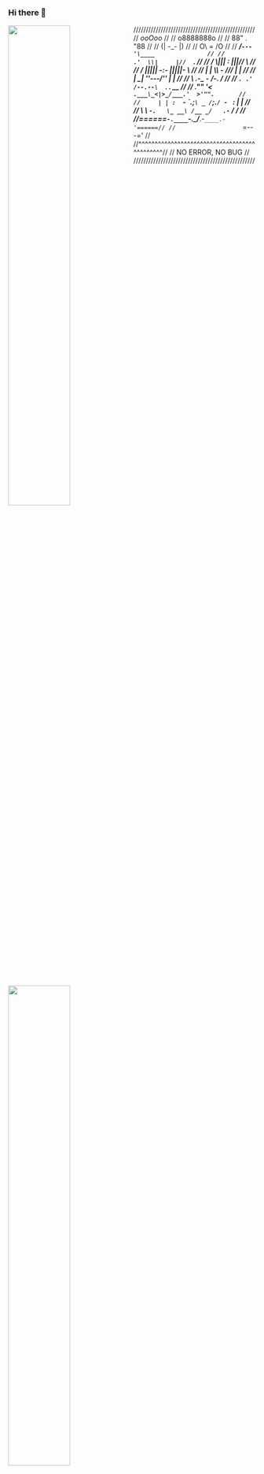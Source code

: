 ### Hi there 👋

<!--
**PopMain/PopMain** is a ✨ _special_ ✨ repository because its `README.md` (this file) appears on your GitHub profile.

Here are some ideas to get you started:

- 🔭 I’m currently working on ...
- 🌱 I’m currently learning ...
- 👯 I’m looking to collaborate on ...
- 🤔 I’m looking for help with ...
- 💬 Ask me about ...
- 📫 How to reach me: ...
- 😄 Pronouns: ...
- ⚡ Fun fact: ...
-->
<img width="50%" align="left" src="https://github-readme-stats.vercel.app/api?username=PopMain&show_icons=true&hide_border=true" />
<img width="50%" align="left" src="https://github-readme-stats.vercel.app//api/top-langs/?username=PopMain&show_icons=true&hide_border=true" />

/////////////////////////////////////////////////
//                   _ooOoo_                   //
//                  o8888888o                  //
//                  88" . "88                  //
//                  (| -_- |)                  //
//                  O\  =  /O                  //
//               ____/`---'\____               //
//             .'  \\|     |//  `.             //
//            /  \\|||  :  |||//  \            //
//           /  _||||| -:- |||||-  \           //
//           |   | \\\  -  /// |   |           //
//           | \_|  ''\---/''  |   |           //
//           \  .-\__  `-`  ___/-. /           //
//         ___`. .'  /--.--\  `. . __          //
//      ."" '<  `.___\_<|>_/___.'  >'"".       //
//     | | :  `- \`.;`\ _ /`;.`/ - ` : | |     //
//     \  \ `-.   \_ __\ /__ _/   .-` /  /     //
//======`-.____`-.___\_____/___.-`____.-'======//
//                   `=---='                   //
//^^^^^^^^^^^^^^^^^^^^^^^^^^^^^^^^^^^^^^^^^^^^^//
//              NO ERROR, NO BUG               //
/////////////////////////////////////////////////

